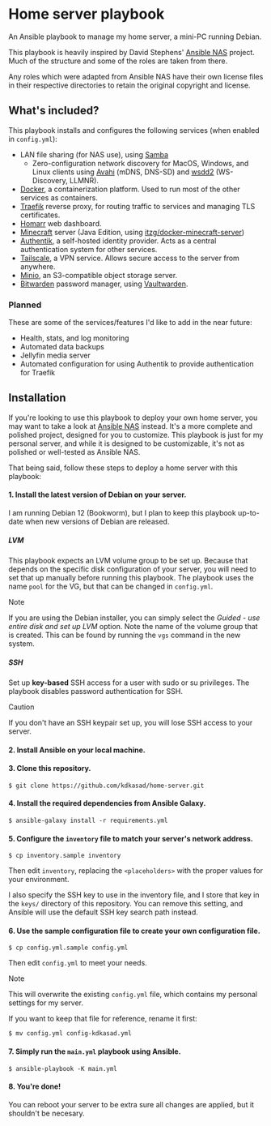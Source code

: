 # Home server playbook

An Ansible playbook to manage my home server,
a mini-PC running Debian.

This playbook is heavily inspired by David Stephens'
[Ansible NAS](https://ansible-nas.io) project.
Much of the structure and some of the roles are taken from there.

Any roles which were adapted from Ansible NAS have their own license files
in their respective directories to retain the original copyright and license.

## What's included?

This playbook installs and configures the following services
(when enabled in `config.yml`):

- LAN file sharing (for NAS use), using [Samba](https://www.samba.org/)
  - Zero-configuration network discovery for MacOS, Windows, and Linux clients
    using [Avahi](https://github.com/avahi/avahi) (mDNS, DNS-SD)
    and [wsdd2](https://github.com/Netgear/wsdd2) (WS-Discovery, LLMNR).
- [Docker](https://docker.io), a containerization platform.
  Used to run most of the other services as containers.
- [Traefik](https://traefik.io/traefik/) reverse proxy, for routing traffic to
  services and managing TLS certificates.
- [Homarr](https://homarr.dev) web dashboard.
- [Minecraft](https://www.minecraft.net/en-us) server
  (Java Edition, using [itzg/docker-minecraft-server](https://github.com/itzg/docker-minecraft-server))
- [Authentik](https://goauthentik.io), a self-hosted identity provider.
  Acts as a central authentication system for other services.
- [Tailscale](https://tailscale.com), a VPN service.
  Allows secure access to the server from anywhere.
- [Minio](https://min.io), an S3-compatible object storage server.
- [Bitwarden](https://bitwarden.com) password manager,
  using [Vaultwarden](https://github.com/dani-garcia/vaultwarden).

### Planned

These are some of the services/features I'd like to add in the near future:

- Health, stats, and log monitoring
- Automated data backups
- Jellyfin media server
- Automated configuration for using Authentik to provide authentication for Traefik

## Installation

If you're looking to use this playbook to deploy your own home server, you may
want to take a look at [Ansible NAS](https://ansible-nas.io) instead.
It's a more complete and polished project, designed for you to customize.
This playbook is just for my personal server,
and while it is designed to be customizable,
it's not as polished or well-tested as Ansible NAS.

That being said, follow these steps to deploy a home server with this playbook:

#### 1. Install the latest version of Debian on your server.

I am running Debian 12 (Bookworm), but I plan to keep this playbook up-to-date
when new versions of Debian are released.

##### LVM

This playbook expects an LVM volume group to be set up.
Because that depends on the specific disk configuration of your server,
you will need to set that up manually before running this playbook.
The playbook uses the name `pool` for the VG, but that can be changed in `config.yml`.

> [!NOTE]
> If you are using the Debian installer, you can simply select the _Guided - use entire disk and set up LVM_ option.
> Note the name of the volume group that is created.
> This can be found by running the `vgs` command in the new system.

##### SSH

Set up **key-based** SSH access for a user with sudo or su privileges.
The playbook disables password authentication for SSH.

> [!CAUTION]
> If you don't have an SSH keypair set up, you will lose SSH access to your server.

#### 2. Install Ansible on your local machine.

#### 3. Clone this repository.

```
$ git clone https://github.com/kdkasad/home-server.git
```

#### 4. Install the required dependencies from Ansible Galaxy.

```
$ ansible-galaxy install -r requirements.yml
```

#### 5. Configure the `inventory` file to match your server's network address.

```
$ cp inventory.sample inventory
```

Then edit `inventory`, replacing the `<placeholders>` with the proper values for your environment.

I also specify the SSH key to use in the inventory file,
and I store that key in the `keys/` directory of this repository.
You can remove this setting, and Ansible will use the default SSH key search path instead.

#### 6. Use the sample configuration file to create your own configuration file.

```
$ cp config.yml.sample config.yml
```

Then edit `config.yml` to meet your needs.

> [!NOTE]
> This will overwrite the existing `config.yml` file,
> which contains my personal settings for my server.
>
> If you want to keep that file for reference,
> rename it first:
>
> ```
> $ mv config.yml config-kdkasad.yml
> ```

#### 7. Simply run the `main.yml` playbook using Ansible.

```
$ ansible-playbook -K main.yml
```

#### 8. You're done!

You can reboot your server to be extra sure all changes are applied,
but it shouldn't be necesary.
